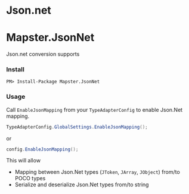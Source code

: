 # Json.net

# Mapster.JsonNet
Json.net conversion supports

### Install

    PM> Install-Package Mapster.JsonNet

### Usage

Call `EnableJsonMapping` from your `TypeAdapterConfig` to enable Json.Net mapping.

```csharp
TypeAdapterConfig.GlobalSettings.EnableJsonMapping();
```

or 

```csharp
config.EnableJsonMapping();
```

This will allow

- Mapping between Json.Net types (`JToken`, `JArray`, `JObject`) from/to POCO types
- Serialize and deserialize Json.Net types from/to string